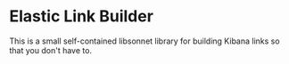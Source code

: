 # Elastic Link Builder

This is a small self-contained libsonnet library for building Kibana links so that you don't have to.
